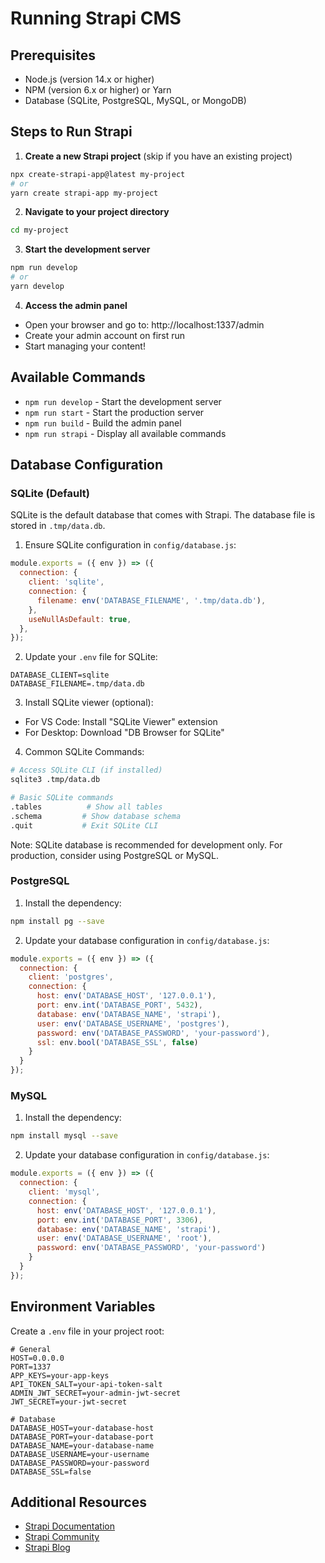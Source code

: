 # Running Strapi CMS

## Prerequisites
- Node.js (version 14.x or higher)
- NPM (version 6.x or higher) or Yarn
- Database (SQLite, PostgreSQL, MySQL, or MongoDB)

## Steps to Run Strapi

1. **Create a new Strapi project** (skip if you have an existing project)
```bash
npx create-strapi-app@latest my-project
# or
yarn create strapi-app my-project
```

2. **Navigate to your project directory**
```bash
cd my-project
```

3. **Start the development server**
```bash
npm run develop
# or
yarn develop
```

4. **Access the admin panel**
- Open your browser and go to: http://localhost:1337/admin
- Create your admin account on first run
- Start managing your content!

## Available Commands

- `npm run develop` - Start the development server
- `npm run start` - Start the production server
- `npm run build` - Build the admin panel
- `npm run strapi` - Display all available commands

## Database Configuration

### SQLite (Default)
SQLite is the default database that comes with Strapi. The database file is stored in `.tmp/data.db`.

1. Ensure SQLite configuration in `config/database.js`:
```javascript
module.exports = ({ env }) => ({
  connection: {
    client: 'sqlite',
    connection: {
      filename: env('DATABASE_FILENAME', '.tmp/data.db'),
    },
    useNullAsDefault: true,
  },
});
```

2. Update your `.env` file for SQLite:
```
DATABASE_CLIENT=sqlite
DATABASE_FILENAME=.tmp/data.db
```

3. Install SQLite viewer (optional):
- For VS Code: Install "SQLite Viewer" extension
- For Desktop: Download "DB Browser for SQLite"

4. Common SQLite Commands:
```bash
# Access SQLite CLI (if installed)
sqlite3 .tmp/data.db

# Basic SQLite commands
.tables          # Show all tables
.schema         # Show database schema
.quit           # Exit SQLite CLI
```

Note: SQLite database is recommended for development only. For production, consider using PostgreSQL or MySQL.

### PostgreSQL
1. Install the dependency:
```bash
npm install pg --save
```

2. Update your database configuration in `config/database.js`:
```javascript
module.exports = ({ env }) => ({
  connection: {
    client: 'postgres',
    connection: {
      host: env('DATABASE_HOST', '127.0.0.1'),
      port: env.int('DATABASE_PORT', 5432),
      database: env('DATABASE_NAME', 'strapi'),
      user: env('DATABASE_USERNAME', 'postgres'),
      password: env('DATABASE_PASSWORD', 'your-password'),
      ssl: env.bool('DATABASE_SSL', false)
    }
  }
});
```

### MySQL
1. Install the dependency:
```bash
npm install mysql --save
```

2. Update your database configuration in `config/database.js`:
```javascript
module.exports = ({ env }) => ({
  connection: {
    client: 'mysql',
    connection: {
      host: env('DATABASE_HOST', '127.0.0.1'),
      port: env.int('DATABASE_PORT', 3306),
      database: env('DATABASE_NAME', 'strapi'),
      user: env('DATABASE_USERNAME', 'root'),
      password: env('DATABASE_PASSWORD', 'your-password')
    }
  }
});
```

## Environment Variables

Create a `.env` file in your project root:
```
# General
HOST=0.0.0.0
PORT=1337
APP_KEYS=your-app-keys
API_TOKEN_SALT=your-api-token-salt
ADMIN_JWT_SECRET=your-admin-jwt-secret
JWT_SECRET=your-jwt-secret

# Database
DATABASE_HOST=your-database-host
DATABASE_PORT=your-database-port
DATABASE_NAME=your-database-name
DATABASE_USERNAME=your-username
DATABASE_PASSWORD=your-password
DATABASE_SSL=false
```

## Additional Resources

- [Strapi Documentation](https://docs.strapi.io)
- [Strapi Community](https://strapi.io/community)
- [Strapi Blog](https://strapi.io/blog)
